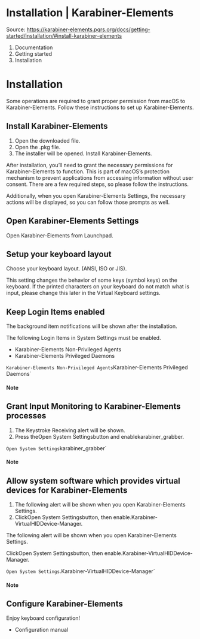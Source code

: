 # Installation | Karabiner-Elements

Source: https://karabiner-elements.pqrs.org/docs/getting-started/installation/#install-karabiner-elements

1. Documentation
1. Getting started
1. Installation

# Installation

Some operations are required to grant proper permission from macOS to Karabiner-Elements.
Follow these instructions to set up Karabiner-Elements.

## Install Karabiner-Elements

1. Open the downloaded file.
1. Open the .pkg file.
1. The installer will be opened. Install Karabiner-Elements.

After installation, you’ll need to grant the necessary permissions for Karabiner-Elements to function.
This is part of macOS’s protection mechanism to prevent applications from accessing information without user consent.
There are a few required steps, so please follow the instructions.

Additionally, when you open Karabiner-Elements Settings, the necessary actions will be displayed, so you can follow those prompts as well.

## Open Karabiner-Elements Settings

Open Karabiner-Elements from Launchpad.

## Setup your keyboard layout

Choose your keyboard layout. (ANSI, ISO or JIS).

This setting changes the behavior of some keys (symbol keys) on the keyboard.
If the printed characters on your keyboard do not match what is input, please change this later in the Virtual Keyboard settings.

## Keep Login Items enabled

The background item notifications will be shown after the installation.

The following Login Items in System Settings must be enabled.

- Karabiner-Elements Non-Privileged Agents
- Karabiner-Elements Privileged Daemons

`Karabiner-Elements Non-Privileged Agents`Karabiner-Elements Privileged Daemons`
#### Note

## Grant Input Monitoring to Karabiner-Elements processes

1. The Keystroke Receiving alert will be shown.
1. Press theOpen System Settingsbutton and enablekarabiner_grabber.

`Open System Settings`karabiner_grabber`
#### Note

## Allow system software which provides virtual devices for Karabiner-Elements

1. The following alert will be shown when you open Karabiner-Elements Settings.
1. ClickOpen System Settingsbutton, then enable.Karabiner-VirtualHIDDevice-Manager.

The following alert will be shown when you open Karabiner-Elements Settings.

ClickOpen System Settingsbutton, then enable.Karabiner-VirtualHIDDevice-Manager.

`Open System Settings`.Karabiner-VirtualHIDDevice-Manager`
#### Note

## Configure Karabiner-Elements

Enjoy keyboard configuration!

- Configuration manual

